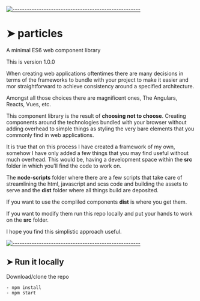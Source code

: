 <!-- ⚠️ This README has been generated from the file(s) "blueprint.md" ⚠️-->
[![-----------------------------------------------------](https://raw.githubusercontent.com/andreasbm/readme/master/assets/lines/colored.png)](#-pkgname-)

# ➤ particles
A minimal ES6 web component library

This is version 1.0.0

When creating web applications oftentimes there are many decisions in terms of the frameworks to bundle with your project to make it easier and mor straightforward to achieve consistency around a specified architecture.

Amongst all those choices there are magnificent ones, The Angulars, Reacts, Vues, etc.

This component library is the result of **choosing not to choose**. Creating components around the technologies bundled with your browser without adding overhead to simple things as styling the very bare elements that you commonly find in web applications.

It is true that on this process I have created a framework of my own, somehow I have only added a few things that you may find useful without much overhead. This would be, having a development space within the **src** folder in which you'll find the code to work on.

The **node-scripts** folder where there are a few scripts that take care of streamlining the html, javascript and scss code and building the assets to serve and the **dist** folder where all things build are deposited.

If you want to use the compliled components **dist** is where you get them.

If you want to modify them run this repo locally and put your hands to work on the **src** folder.

I hope you find this simplistic approach useful.


[![-----------------------------------------------------](https://raw.githubusercontent.com/andreasbm/readme/master/assets/lines/colored.png)](#run-it-locally)

## ➤ Run it locally
Download/clone the repo

    - npm install
    - npm start
